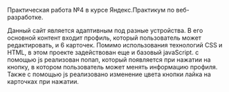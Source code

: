 Практическая работа №4 в курсе Яндекс.Практикум по веб-разработке.

Данный сайт является адаптивным под разные устройства.
В его основной контент входит профиль, который пользователь может редактировать, и 6 карточек.
Помимо использования технологий CSS и HTML, в этом проекте задействован еще и  базовый javaScript.
с помощью js реализован попап, который появляется при нажатии на кнопку, в котором пользователь может менять
информацию профиля.
Также с помощью js реализовано изменение цвета кнопки лайка на карточках при нажатии.

